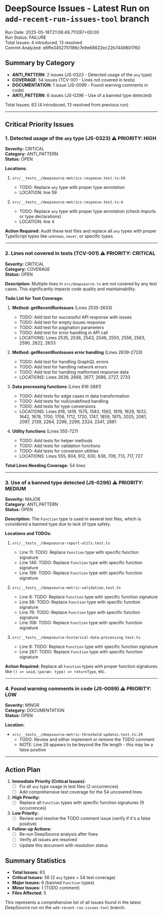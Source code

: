 # DeepSource Issues - Latest Run on `add-recent-run-issues-tool` branch

Run Date: 2025-05-18T21:06:49.711287+00:00  
Run Status: FAILURE  
Total Issues: 4 introduced, 13 resolved  
Commit Analyzed: e8ffe3452751186c7e9e68622ec22b7449801760

## Summary by Category

- **ANTI_PATTERN**: 2 issues (JS-0323 - Detected usage of the `any` type)
- **COVERAGE**: 54 issues (TCV-001 - Lines not covered in tests)
- **DOCUMENTATION**: 1 issue (JS-0099 - Found warning comments in code)
- **ANTI_PATTERN**: 6 issues (JS-0296 - Use of a banned type detected)

Total Issues: 63 (4 introduced, 13 resolved from previous run)

---

## Critical Priority Issues

### 1. Detected usage of the `any` type (JS-0323) ⚠️ PRIORITY: HIGH
**Severity:** CRITICAL  
**Category:** ANTI_PATTERN  
**Status:** OPEN

**Locations:**
1. `src/__tests__/deepsource-metrics-response.test.ts:59`
   - TODO: Replace `any` type with proper type annotation
   - LOCATION: line 59
   
2. `src/__tests__/deepsource-metrics-response.test.ts:4`
   - TODO: Replace `any` type with proper type annotation (check imports or type declarations)
   - LOCATION: line 4

**Action Required:** Audit these test files and replace all `any` types with proper TypeScript types like `unknown`, `never`, or specific types.

---

### 2. Lines not covered in tests (TCV-001) ⚠️ PRIORITY: CRITICAL
**Severity:** CRITICAL  
**Category:** COVERAGE  
**Status:** OPEN

**Description:** Multiple lines in `src/deepsource.ts` are not covered by any test cases. This significantly impacts code quality and maintainability.

**Todo List for Test Coverage:**

1. **Method: getRecentRunIssues** (Lines 2535-2633)
   - TODO: Add test for successful API response with issues
   - TODO: Add test for empty issues response
   - TODO: Add test for pagination parameters
   - TODO: Add test for error handling in API call
   - LOCATIONS: Lines 2535, 2538, 2543, 2546, 2550, 2556, 2563, 2590, 2622, 2633

2. **Method: getRecentRunIssues error handling** (Lines 2639-2733)
   - TODO: Add test for handling GraphQL errors
   - TODO: Add test for handling network errors
   - TODO: Add test for handling malformed response data
   - LOCATIONS: Lines 2639, 2668, 2677, 2686, 2727, 2733

3. **Data processing functions** (Lines 816-2881)
   - TODO: Add tests for edge cases in data transformation
   - TODO: Add tests for null/undefined handling
   - TODO: Add tests for type conversions
   - LOCATIONS: Lines 816, 1419, 1575, 1583, 1592, 1619, 1629, 1632, 1642, 1676, 1700, 1706, 1712, 1720, 1747, 1859, 1975, 2025, 2061, 2097, 2139, 2264, 2296, 2299, 2324, 2341, 2881

4. **Utility functions** (Lines 555-727)
   - TODO: Add tests for helper methods
   - TODO: Add tests for validation functions
   - TODO: Add tests for conversion utilities
   - LOCATIONS: Lines 555, 604, 612, 630, 638, 709, 713, 717, 727

**Total Lines Needing Coverage:** 54 lines

---

### 3. Use of a banned type detected (JS-0296) ⚠️ PRIORITY: MEDIUM
**Severity:** MAJOR  
**Category:** ANTI_PATTERN  
**Status:** OPEN

**Description:** The `Function` type is used in several test files, which is considered a banned type due to lack of type safety.

**Locations and TODOs:**

1. `src/__tests__/deepsource-report-utils.test.ts`
   - Line 11: TODO: Replace `Function` type with specific function signature
   - Line 146: TODO: Replace `Function` type with specific function signature  
   - Line 196: TODO: Replace `Function` type with specific function signature

2. `src/__tests__/deepsource-metric-validation.test.ts`
   - Line 8: TODO: Replace `Function` type with specific function signature
   - Line 56: TODO: Replace `Function` type with specific function signature
   - Line 76: TODO: Replace `Function` type with specific function signature
   - Line 108: TODO: Replace `Function` type with specific function signature

3. `src/__tests__/deepsource-historical-data-processing.test.ts`
   - Line 8: TODO: Replace `Function` type with specific function signature
   - Line 267: TODO: Replace `Function` type with specific function signature

**Action Required:** Replace all `Function` types with proper function signatures like `() => void`, `(param: type) => returnType`, etc.

---

### 4. Found warning comments in code (JS-0099) ⚠️ PRIORITY: LOW
**Severity:** MINOR  
**Category:** DOCUMENTATION  
**Status:** OPEN

**Location:**
- `src/__tests__/deepsource-metric-threshold-updates.test.ts:29`
  - TODO: Review and either implement or remove the TODO comment
  - NOTE: Line 29 appears to be beyond the file length - this may be a false positive

---

## Action Plan

1. **Immediate Priority (Critical Issues):**
   - [ ] Fix all `any` type usage in test files (2 occurrences)
   - [ ] Add comprehensive test coverage for the 54 uncovered lines

2. **High Priority:**
   - [ ] Replace all `Function` types with specific function signatures (9 occurrences)

3. **Low Priority:**
   - [ ] Review and resolve the TODO comment issue (verify if it's a false positive)

4. **Follow-up Actions:**
   - [ ] Re-run DeepSource analysis after fixes
   - [ ] Verify all issues are resolved
   - [ ] Update this document with resolution status

## Summary Statistics

- **Total Issues:** 63
- **Critical Issues:** 56 (2 `any` types + 54 test coverage)
- **Major Issues:** 6 (banned `Function` types)
- **Minor Issues:** 1 (TODO comment)
- **Files Affected:** 5

This represents a comprehensive list of all issues found in the latest DeepSource run on the `add-recent-run-issues-tool` branch.